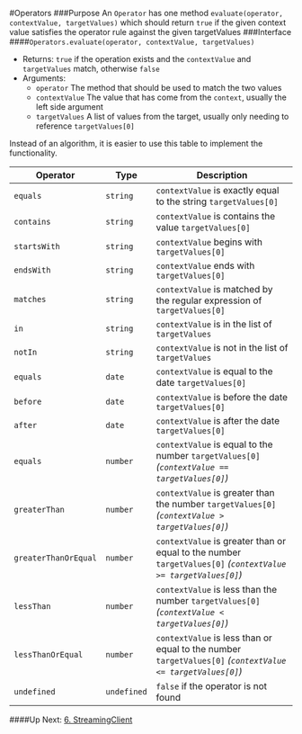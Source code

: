 #Operators
###Purpose
An `Operator` has one method `evaluate(operator, contextValue, targetValues)` which should return `true` if the given context value satisfies the operator rule against the given targetValues
###Interface
####`Operators.evaluate(operator, contextValue, targetValues)`
- Returns: `true` if the operation exists and the `contextValue` and `targetValues` match, otherwise `false`
- Arguments:
  - `operator` The method that should be used to match the two values
  - `contextValue` The value that has come from the `context`, usually the left side argument
  - `targetValues` A list of values from the target, usually only needing to reference `targetValues[0]`
 
Instead of an algorithm, it is easier to use this table to implement the functionality.

| Operator              | Type        | Description                              
|-----------------------|-------------|------------
| `equals`              | `string`    | `contextValue` is exactly equal to the string `targetValues[0]`
| `contains`            | `string`    | `contextValue` is contains the value `targetValues[0]`
| `startsWith`          | `string`    | `contextValue` begins with `targetValues[0]`
| `endsWith`            | `string`    | `contextValue` ends with `targetValues[0]`
| `matches`             | `string`    | `contextValue` is matched by the regular expression of `targetValues[0]`
| `in`                  | `string`    | `contextValue` is in the list of `targetValues`
| `notIn`               | `string`    | `contextValue` is not in the list of `targetValues` 
| `equals`              | `date`      | `contextValue` is equal to the date `targetValues[0]`
| `before`              | `date`      | `contextValue` is before the date `targetValues[0]`
| `after`               | `date`      | `contextValue` is after the date `targetValues[0]`
| `equals`              | `number`    | `contextValue` is equal to the number `targetValues[0]` *(`contextValue == targetValues[0]`)*
| `greaterThan`         | `number`    | `contextValue` is greater than the number `targetValues[0]` *(`contextValue > targetValues[0]`)*
| `greaterThanOrEqual`  | `number`    | `contextValue` is greater than or equal to the number `targetValues[0]` *(`contextValue >= targetValues[0]`)*
| `lessThan`            | `number`    | `contextValue` is less than the number `targetValues[0]` *(`contextValue < targetValues[0]`)*
| `lessThanOrEqual`     | `number`    | `contextValue` is less than or equal to the number `targetValues[0]` *(`contextValue <= targetValues[0]`)*
| `undefined`           | `undefined` | `false` if the operator is not found

####Up Next: [6. StreamingClient](./6.StreamingClient.md)